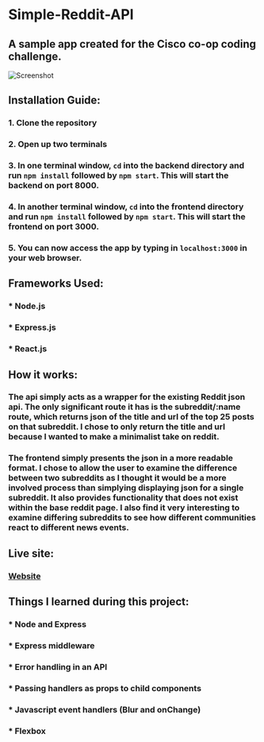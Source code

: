 # Simple-Reddit-API
## A sample app created for the Cisco co-op coding challenge.

![Screenshot](https://i.imgur.com/PSrfhij.png)

## Installation Guide:
### 1. Clone the repository
### 2. Open up two terminals
### 3. In one terminal window, `cd` into the backend directory and run `npm install` followed by `npm start`. This will start the backend on port 8000.
### 4. In another terminal window, `cd` into the frontend directory and run `npm install` followed by `npm start`. This will start the frontend on port 3000.
### 5. You can now access the app by typing in `localhost:3000` in your web browser.

## Frameworks Used:
### * Node.js
### * Express.js
### * React.js

## How it works:
### The api simply acts as a wrapper for the existing Reddit json api. The only significant route it has is the subreddit/:name route, which returns json of the title and url of the top 25 posts on that subreddit. I chose to only return the title and url because I wanted to make a minimalist take on reddit.
### The frontend simply presents the json in a more readable format. I chose to allow the user to examine the difference between two subreddits as I thought it would be a more involved process than simplying displaying json for a single subreddit. It also provides functionality that does not exist within the base reddit page. I also find it very interesting to examine differing subreddits to see how different communities react to different news events.

## Live site:
### [Website](https://simple-reddit-api.herokuapp.com/)

## Things I learned during this project:
### * Node and Express
### * Express middleware
### * Error handling in an API
### * Passing handlers as props to child components
### * Javascript event handlers (Blur and onChange)
### * Flexbox


